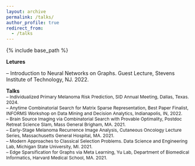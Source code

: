 ```yaml
---
layout: archive
permalink: /talks/
author_profile: true
redirect_from:
  - /talks
---
```


{% include base_path %}

**Letures**    
<span style="font-size:0.87em;">
<!-- – Data analysis course. StatStart, a computational program for high school students,     -->
– Introduction to Neural Networks on Graphs. Guest Lecture, Stevens Institute of Technology, NJ. 2022.     
</span>

**Talks**    
<span style="font-size:0.87em;">
– Individualized Primary Melanoma Risk Prediction, SID Annual Meeting, Dallas, Texas. 2024.    
– Anytime Combinatorial Search for Matrix Sparse Representation, Best Paper Finalist, INFORMS Workshop on Data Mining and Decision Analytics, Indianapolis, IN, 2022.       
– Brain Source Imaging via Combinatorial Search with Provable Optimality, Postdoc Retreat Science Slam, Mass General Brigham, MA. 2021.    
– Early-Stage Melanoma Recurrence Image Analysis, Cutaneous Oncology Lecture Series, Massachusetts General Hospital, MA. 2021.    
– Modern Approaches to Classical Selection Problems. Data Science and Engineering Lab, Michigan State University, MI. 2021.    
– Edge Sparsification for Graphs via Meta Learning, Yu Lab, Department of Biomedical Informatics, Harvard Medical School, MA. 2021.    
</span>


